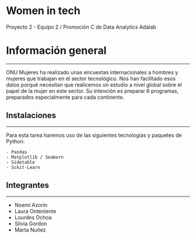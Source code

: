 # Women in tech 

Proyecto 2 - Equipo 2 / Promoción C de Data Analytics Adalab

# Información general
***

ONU Mujeres ha realizado unas encuestas internacionales a hombres y mujeres que trabajan en el sector tecnológico. Nos han facilitado esos datos porqué necesitan que realicemos un estudio a nivel global sobre el papel de la mujer en este sector.
Su intención es preparar 6 programas, preparados especialmente para cada continente.

## Instalaciones
***
Para esta tarea haremos uso de las siguientes tecnologías y paquetes de Python:
```
- Pandas
- Matplotlib / Seaborn
- Sidetable
- Sckit-Learn
```

## Integrantes 
***
  * Noemí Azorín
  * Laura Onteniente
  * Lourdes Ochoa
  * Silvia Gordon
  * Marta Nuñez

